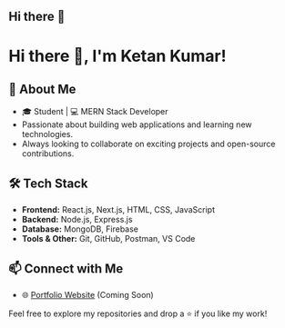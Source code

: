 ## Hi there 👋

<!--
**ketan-kum4r/ketan-kum4r** is a ✨ _special_ ✨ repository because its `README.md` (this file) appears on your GitHub profile.

Here are some ideas to get you started:

- 🔭 I’m currently working on ...
- 🌱 I’m currently learning ...
- 👯 I’m looking to collaborate on ...
- 🤔 I’m looking for help with ...
- 💬 Ask me about ...
- 📫 How to reach me: ...
- 😄 Pronouns: ...
- ⚡ Fun fact: ...
-->
# Hi there 👋, I'm Ketan Kumar!

## 🚀 About Me
- 🎓 Student | 💻 MERN Stack Developer
- Passionate about building web applications and learning new technologies.
- Always looking to collaborate on exciting projects and open-source contributions.

## 🛠️ Tech Stack
- **Frontend:** React.js, Next.js, HTML, CSS, JavaScript
- **Backend:** Node.js, Express.js
- **Database:** MongoDB, Firebase
- **Tools & Other:** Git, GitHub, Postman, VS Code

## 📫 Connect with Me
- 🌐 [Portfolio Website](#) (Coming Soon)

Feel free to explore my repositories and drop a ⭐ if you like my work!

